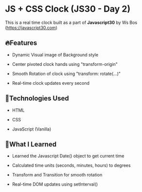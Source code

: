 # JS + CSS Clock (JS30 - Day 2)

This is a real time clock built as a part of **Javascript30** by Ws Bos (https://javascript30.com)



## 🔥Features

* Dynamic Visual image of Background style

* Center pivoted clock hands using "transform-origin"

* Smooth Rotation of clock using "transform: rotate(...)"

* Real-time clock updates every second 



## 🚀Technologies Used

* HTML

* CSS

* JavaScript (Vanilla)



## 🧠What I Learned 

* Learned the Javascript Date() object to get current time

* Calculated time units (seconds, minutes, hours) to degrees

* Transform and Transition for smooth rotation

* Real-time DOM updates using setInterval()